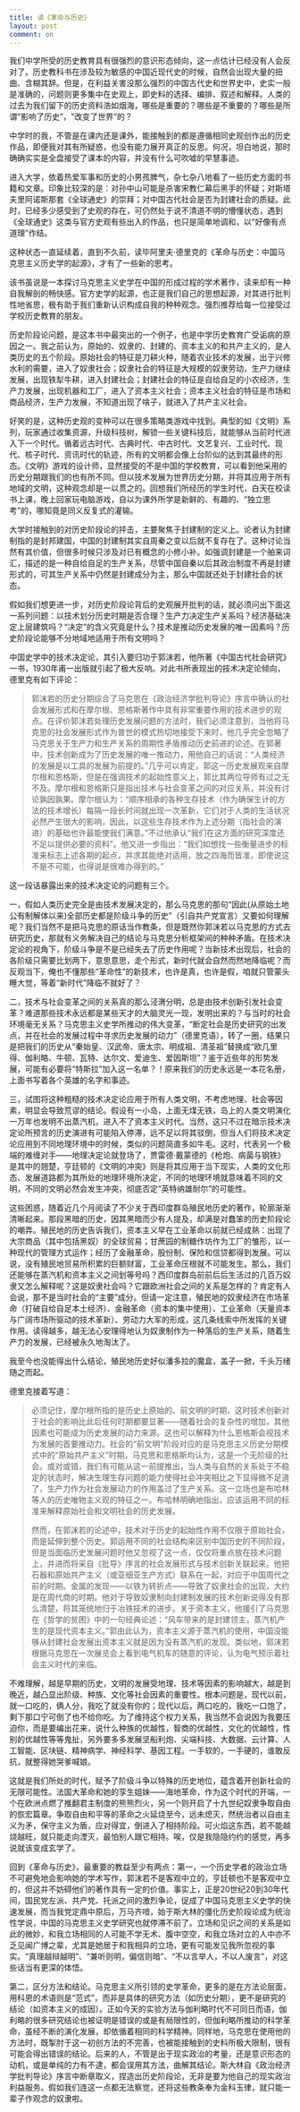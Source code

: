 ```yaml
---
title: 读《革命与历史》
layout: post
comment: on
---
```


我们中学所受的历史教育具有很强烈的意识形态倾向，这一点估计已经没有人会反对了。历史教科书在涉及较为敏感的中国近现代史的时候，自然会出现大量的扭曲、含糊其辞。但是，在利益关害没那么强烈的中国古代史和世界史中，史实一般是准确的，问题则更多集中在史观上，即史料的选择、编排、叙述和解释。人类的过去为我们留下的历史资料浩如烟海，哪些是重要的？哪些是不重要的？哪些是所谓“影响了历史”，“改变了世界”的？

<!--excerpt-->

中学时的我，不管是在课内还是课外，能接触到的都是遵循相同史观创作出的历史作品，即便我对其有所疑惑，也没有能力展开真正的反思。何况，坦白地说，那时确确实实是全盘接受了课本的内容，并没有什么可吹嘘的早慧事迹。

进入大学，依着热爱军事和历史的小男孩脾气，杂七杂八地看了一些历史方面的书籍和文章。印象比较深的是：对孙中山可能是杀害宋教仁幕后黑手的怀疑；对斯塔夫里阿诺斯那套《全球通史》的崇拜；对中国古代社会是否为封建社会的质疑。此时，已经多少感受到了史观的存在，可仍然处于说不清道不明的懵懂状态，遇到《全球通史》这类与官方史观有些出入的作品，也只是简单地调和，以“好像有点道理”作结。

这种状态一直延续着，直到不久前，读毕阿里夫·德里克的《革命与历史：中国马克思主义历史学的起源》，才有了一些新的思考。

该书虽说是一本探讨马克思主义史学在中国的形成过程的学术著作，读来却有一种自我解剖的畅快感。官方史学的起源，也正是我们自己的思想起源，对其进行批判性地省思，极有助于我们重新认识构成自我的种种观念。强烈推荐给每一位接受过学校历史教育的朋友。

历史阶段论问题，是这本书中最突出的一个例子，也是中学历史教育广受诟病的原因之一。我之前认为，原始的、奴隶的、封建的、资本主义的和共产主义的，是人类历史的五个阶段。原始社会的特征是刀耕火种，随着农业技术的发展，出于兴修水利的需要，进入了奴隶社会；奴隶社会的特征是大规模的奴隶劳动，生产力继续发展，出现铁犁牛耕，进入封建社会；封建社会的特征是自给自足的小农经济，生产力发展，出现机器和工厂，进入了资本主义社会；资本主义社会的特征是市场和商品经济，生产力发展，不知道出现了啥子，就进入了共产主义社会。

好笑的是，这种历史观的变种可以在很多策略类游戏中找到。典型的如《文明》系列，玩家通过收集资源，升级科技树，解锁一些关键科技后，就能够从当前时代进入下一个时代。循着远古时代、古典时代、中古时代、文艺复兴、工业时代、现代、核子时代、资讯时代的轨迹，所有的文明都会像上台阶似的达到其最终的形态。《文明》游戏的设计师，显然接受的不是中国的学校教育，可以看到他采用的历史分期跟我们的也有所不同。但以技术发展为世界历史分期，并将其应用于所有地域的文明，这种观念却是一以贯之的。回想我们所经历的学生时代，白天在校读书上课，晚上回家玩电脑游戏，自以为课外所学是新鲜的、有趣的、“独立思考”的，哪知竟是同义反复式的灌输。

大学时接触到的对历史阶段论的抨击，主要聚焦于封建制的定义上。论者认为封建制指的是封邦建国，中国的封建制其实自周秦之变以后就不复存在了。这种讨论当然有其价值，但很多时候只涉及对已有概念的小修小补。如强调封建是一个舶来词汇，描述的是一种自给自足的生产关系，尽管中国自秦以后其政治制度不再是封建形式的，可其生产关系中仍然是封建成分为主，那么中国就还处于封建社会的状态。

假如我们想更进一步，对历史阶段论背后的史观展开批判的话，就必须问出下面这一系列问题：以技术划分历史时期是否合理？生产力决定生产关系吗？经济基础决定上层建筑吗？“决定”的含义究竟是什么？技术是推动历史发展的唯一因素吗？历史阶段论能够不分地域地适用于所有文明吗？

中国史学中的技术决定论，其引入要归功于郭沫若，他所著《中国古代社会研究》一书，1930年甫一出版就引起了极大反响。对此书所表现出的技术决定论倾向，德里克有如下评论：

> 郭沫若的历史分期综合了马克思在《政治经济学批判导论》序言中确认的社会发展形式和在摩尔根、恩格斯著作中具有非常重要作用的技术进步的观点。在评价郭沫若处理历史发展问题的方法时，我们必须注意到，当他将马克思的社会发展形式作为普世的模式热切地接受下来时，他几乎完全忽略了马克思关于生产力和生产关系的周期性矛盾推动历史前进的论述。在郭著中，技术创新成为了历史发展的唯一推动力，用他自己的话说：“人类经济的发展是以工具的发展为前提的。”几乎可以肯定，郭这一历史发展观来自摩尔根和恩格斯，但是在强调技术的起始性意义上，郭比其两位导师有过之无不及。摩尔根和恩格斯只是指出技术与社会变革之间的对应关系，并没有讨论孰因孰果。摩尔根认为：“顺序相承的各种生存技术（作为确保生计的方法的技术增长）每隔一段长时间就出现一次革新，它们对于人类的生活状况必然产生很大的影响，因此，以这些生存技术作为上述分期（指社会的演进）的基础也许最能使我们满意。”不过他承认“我们在这方面的研究深度还不足以提供必要的资料”。他又进一步指出：“我们如想找一些衡量进步的标准来标志上述各期的起点，并求其能绝对适用，放之四海而皆准，即使说这不是不可能，也得说是很难办得到的。”

这一段话暴露出来的技术决定论的问题有三个。

一，假如人类历史完全是由技术发展决定的，那么马克思的那句“因此(从原始土地公有制解体以来)全部历史都是阶级斗争的历史”（引自共产党宣言）又要如何理解呢？我们当然不是把马克思的原话当作教条，但是既然你郭沫若以马克思的方式去研究历史，那就有义务解决自己的结论与马克思分析框架间的种种矛盾。在技术决定论的视角下，阶级斗争是不是已经失去了历史作用呢？当新技术出现后，社会的各阶级只需要比划两下，意思意思，走个形式，新时代就会自然而然地降临呢？而反观当下，俺也不懂那些“革命性”的新技术，也许是真，也许是假，咱就只管蒙头睡大觉，等着“新时代”降临不就好了？

二，技术与社会变革之间的关系真的那么泾渭分明，总是由技术创新引发社会变革？难道那些技术永远都是某些天才的大脑灵光一现，发明出来的？与当时的社会环境毫无关系？马克思主义史学所推动的伟大变革，“断定社会是历史研究的出发点，并在社会的发展过程中寻求历史发展的动力”（德里克语），转了一圈，结果只是把我们的历史从“秦始皇、汉武帝、唐太宗、明成祖、清圣祖”替换成“欧几里得、伽利略、牛顿、瓦特、达尔文、爱迪生、爱因斯坦”？鉴于近些年的形势发展，可能有必要将“特斯拉”加入这一名单？！原来我们的历史永远是一本花名册，上面书写着各个英雄的名字和事迹。

三，试图将这种粗糙的技术决定论应用于所有人类文明，不考虑地理、社会等因素，明显会导致荒谬的结论。假设有一小岛，上面无煤无铁，岛上的人类文明演化一万年也发明不出蒸汽机，进入不了资本主义时代。当然，这只不过在暗示技术决定论所预言的历史演进有可能陷入停滞，远不足以将其驳倒，但当人们将技术决定论应用到不同地理环境中的时候，类似的问题简直多如牛毛。这时，代表另一个极端的难缠对手——地理决定论就登场了，贾雷德·戴蒙德的《枪炮、病菌与钢铁》是其中的翘楚，亨廷顿的《文明的冲突》则是将其应用于当下现实，人类的文化形态、发展道路都为其所处的地理环境所决定，不同的地理环境就意味着不同的文明，不同的文明必然会发生冲突，彻底否定“英特纳雄耐尔”的可能性。

这些困惑，随着近几个月阅读了不少关于西印度群岛殖民地历史的著作，轮廓渐渐清晰起来。那段黑暗的历史，因其黑暗而少有人提及，却满是对蠢笨的历史阶段论的嘲弄。殖民地的历史告诉我们，资本主义早在工业革命以前就已经成熟：出现了大宗商品（其中包括黑奴）的全球贸易；甘蔗园的制糖作坊作为工厂的雏形，以一种现代的管理方式运作；经历了金融革命，股份制、保险和信贷都得到发展。可以说，没有殖民地贸易所积累的巨额财富，工业革命压根就不可能发生。那么，我们还能够在蒸汽机和资本主义之间划等号吗？西印度群岛前前后后生活过的几百万奴隶又怎么解释呢？这是奴隶社会吗？它跟欧洲社会之间的关系是怎样的？肯定有人会说，那不是当时社会的“主要”成分。但请一定注意，殖民地的奴隶经济在市场革命（打破自给自足本土经济）、金融革命（资本的集中使用）、工业革命（天量资本与广阔市场所驱动的技术革新）、劳动力大军的形成，这几条线索中所发挥的关键作用。读得越多，越无法心安理得地认为奴隶制作为一种落后的生产关系，随着生产力的发展，已经被永久地淘汰了。

我至今也没能得出什么结论，殖民地历史好似潘多拉的魔盒，盖子一掀，千头万绪随之而起。

德里克接着写道：

> 必须记住，摩尔根所指的是历史上原始的、前文明的时期，这时技术创新对于社会的影响比此后任何时期都要显著——随着社会的复杂性的增加，其他因素也可能成为历史发展的动力来源。这也可以解释为什么恩格斯会视技术为发展的首要推动力。社会的“前文明”阶段对应的是马克思主义历史分期模式中的“原始共产主义”时期，马克思和恩格斯均认为，这是一个无阶级的社会。或对或错，我们有可能从这一前提推出，当人类与自然的关系处于不稳定的状态时，解决生理生存问题的能力使得社会冲突相比之下显得微不足道了，生产力作为社会发展动力的作用盖过了生产关系。这一立场也是布哈林等人的历史唯物主义观的特征之一。布哈林明确地指出，应该运用不同的标准来解释原始社会和文明社会的历史发展。
>
> 然而，在郭沫若的论述中，技术对于历史的起始性作用不仅限于原始社会，而是延伸到整个历史。郭运用不同的社会结构来区别中国历史的不同阶段，但是当面临历史发展问题时他又忽视了这一点，仅仅将重点放在技术问题上，并进而将采自《批导》序言的社会发展形式与技术创新关联起来。他把石器和原始共产主义（或亚细亚生产方式）联系在一起，对应于中国周代之前的时期。金属的发现——以铁为转折点——导致了奴隶社会的出现，大约是在周代商的时期。他对于导致奴隶制向封建制发展的技术创新说得没有那么清楚，将其笼统地归于冶铁技术的进步。关于资本主义，他援引了马克思在《哲学的贫困》中的一句经典论述：“风车带来的是封建领主，蒸汽机产生的是现代资本主义。”郭由此认为，资本主义源于蒸汽机的使用，中国没能够从封建社会发展出资本主义就是因为没有蒸汽机的发现。类似地，郭沫若根据马克思在一次展览会上看到电气机车的随意的评论，认为电气预示着社会主义时代的来临。

不难理解，越是早期的历史，文明的发展受地理、技术等因素的影响越大，越是到晚近，越凸显出阶级、种族、文化等社会因素的重要性。根本问题是，现代以前，就一口吃的，俩人分，我吃了就没有你的；现代以后，两口吃的，我吃一口饱了，剩下那口宁可倒了也不给你吃。为了维持这个权力关系，我当然不会说因为我要压迫你，而是要编出花来，说什么种族的优越性，智商的优越性，文化的优越性，性别的优越性等等鬼扯，另外要多多发展坚船利炮、尖端科技、大数据、云计算、人工智能、区块链、精神病学、神经科学、基因工程。一手软的，一手硬的，谁敢反抗，就整得她哭爹喊娘。

这就是我们所处的时代，赋予了阶级斗争以特殊的历史地位，蕴含着开创新社会的无限可能性。法国大革命和她的孪生姐妹——海地革命，作为这个时代的开端，一个在欧洲点燃了推翻君主制度的熊熊烈火，另一个则开启了十九世纪奴隶争取自由的恢宏篇章。争取自由和平等的革命之火延烧至今，远未熄灭，然统治者以自由主义为矛，保守主义为盾，应对得宜，倒进入了相持阶段。可火焰这东西，若不能越烧越旺，就只能走向湮灭，最怕别人跟它相持。唉，仅是我隐隐约约的感觉，再多说就该变成玄学了。

回到《革命与历史》，最重要的教益至少有两点：第一，一个历史学者的政治立场不可避免地会影响她的学术写作，郭沫若不是客观中立的，亨廷顿也不是客观中立的，但这并不妨碍他们的著作具有一定的价值。事实上，正是20世纪20到30年代间，国民党左派、共产党、托派之间的激烈争论，促成了中国马克思主义史学的快速发展，而当我党定鼎中原后，万马齐喑，始于斯大林的僵化历史阶段论成为统治性学说，中国的马克思主义史学研究也就停滞不前了。立场和见识之间的关系是如此的微妙，和我立场相同的人可能不学无术、腹中空空，和我立场对立的人中亦不乏见闻广博之辈，尤其是她居于和我相异的立场，更有可能发见我所忽视的事实。“真理越辩越明”、“兼听则明，偏信则暗”、“不以言举人，不以人废言”，对这些话当有更深的体悟。

第二，区分方法和结论。马克思主义所引领的史学革命，更多的是在方法论层面，用科恩的术语则是“范式”，而非是具体的研究方法（如历史分期），更不是研究的结论（如资本主义的成因）。正如今天的实验方法与伽利略时代不可同日而语，伽利略的很多研究结论也被证明是错误的或是有局限性的，但伽利略所推动的科学革命，虽经不断的演化发展，却依循着相同的科学精神。同样地，马克思在使用他的方法时，既掣肘于这一初创方法的不完善，也被能接触到的史料所极大限制，很有可能会得出错误的结论。后来的人，不管是出于现实政治的考量，还是意识形态的动机，或是单纯的力有不逮，都会误用其方法，曲解其结论。斯大林自《政治经济学批判导论》序言中断章取义，捏造出历史阶段论，无非是要为他自己的现实政治利益服务。假如我们连这一点都无法察觉，还将这些教条奉为金科玉律，就只能一辈子作观念的奴隶啦。
